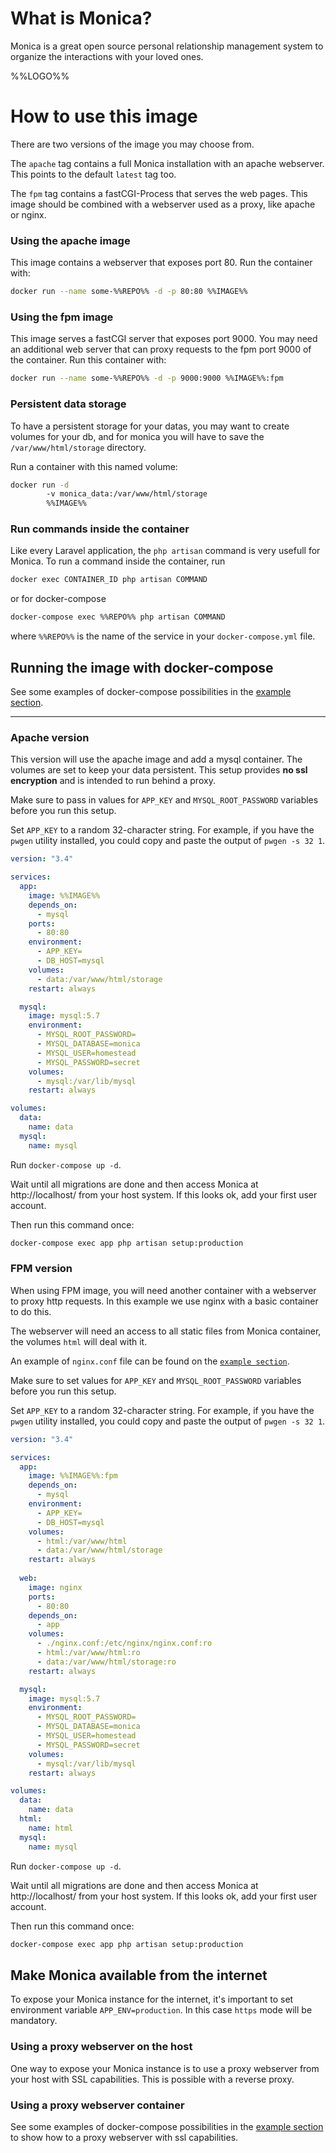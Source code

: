 # What is Monica?

Monica is a great open source personal relationship management system to organize the interactions with your loved ones.

%%LOGO%%

# How to use this image

There are two versions of the image you may choose from.

The `apache` tag contains a full Monica installation with an apache webserver. This points to the default `latest` tag too.

The `fpm` tag contains a fastCGI-Process that serves the web pages. This image should be combined with a webserver used as a proxy, like apache or nginx.

### Using the apache image

This image contains a webserver that exposes port 80. Run the container with:

```sh
docker run --name some-%%REPO%% -d -p 80:80 %%IMAGE%%
```

### Using the fpm image

This image serves a fastCGI server that exposes port 9000. You may need an additional web server that can proxy requests to the fpm port 9000 of the container. Run this container with:

```sh
docker run --name some-%%REPO%% -d -p 9000:9000 %%IMAGE%%:fpm
```

### Persistent data storage

To have a persistent storage for your datas, you may want to create volumes for your db, and for monica you will have to save the `/var/www/html/storage` directory.

Run a container with this named volume:

```sh
docker run -d 
        -v monica_data:/var/www/html/storage
        %%IMAGE%%
```

### Run commands inside the container

Like every Laravel application, the `php artisan` command is very usefull for Monica. To run a command inside the container, run

```sh
docker exec CONTAINER_ID php artisan COMMAND
```

or for docker-compose

```sh
docker-compose exec %%REPO%% php artisan COMMAND
```

where `%%REPO%%` is the name of the service in your `docker-compose.yml` file.

## Running the image with docker-compose

See some examples of docker-compose possibilities in the [example section](%%GITHUB-REPO%%/blob/master/.examples).

---

### Apache version

This version will use the apache image and add a mysql container. The volumes are set to keep your data persistent. This setup provides **no ssl encryption** and is intended to run behind a proxy.

Make sure to pass in values for `APP_KEY` and `MYSQL_ROOT_PASSWORD` variables before you run this setup.

Set `APP_KEY` to a random 32-character string. For example, if you have the `pwgen` utility installed, you could copy and paste the output of `pwgen -s 32 1`.

```yaml
version: "3.4"

services:
  app:
    image: %%IMAGE%%
    depends_on:
      - mysql
    ports:
      - 80:80
    environment:
      - APP_KEY=
      - DB_HOST=mysql
    volumes:
      - data:/var/www/html/storage
    restart: always

  mysql:
    image: mysql:5.7
    environment:
      - MYSQL_ROOT_PASSWORD=
      - MYSQL_DATABASE=monica
      - MYSQL_USER=homestead
      - MYSQL_PASSWORD=secret
    volumes:
      - mysql:/var/lib/mysql
    restart: always

volumes:
  data:
    name: data
  mysql:
    name: mysql
```

Run `docker-compose up -d`.

Wait until all migrations are done and then access Monica at http://localhost/ from your host system. If this looks ok, add your first user account.

Then run this command once:

```sh
docker-compose exec app php artisan setup:production
```

### FPM version

When using FPM image, you will need another container with a webserver to proxy http requests. In this example we use nginx with a basic container to do this.

The webserver will need an access to all static files from Monica container, the volumes `html` will deal with it.

An example of `nginx.conf` file can be found on the [`example section`](%%GITHUB-REPO%%/blob/master/.examples/supervisor/fpm/web/nginx.conf).

Make sure to set values for `APP_KEY` and `MYSQL_ROOT_PASSWORD` variables before you run this setup.

Set `APP_KEY` to a random 32-character string. For example, if you have the `pwgen` utility installed, you could copy and paste the output of `pwgen -s 32 1`.

```yaml
version: "3.4"

services:
  app:
    image: %%IMAGE%%:fpm
    depends_on:
      - mysql
    environment:
      - APP_KEY=
      - DB_HOST=mysql
    volumes:
      - html:/var/www/html
      - data:/var/www/html/storage
    restart: always
  
  web:
    image: nginx
    ports:
      - 80:80
    depends_on:
      - app
    volumes:
      - ./nginx.conf:/etc/nginx/nginx.conf:ro
      - html:/var/www/html:ro
      - data:/var/www/html/storage:ro
    restart: always

  mysql:
    image: mysql:5.7
    environment:
      - MYSQL_ROOT_PASSWORD=
      - MYSQL_DATABASE=monica
      - MYSQL_USER=homestead
      - MYSQL_PASSWORD=secret
    volumes:
      - mysql:/var/lib/mysql
    restart: always

volumes:
  data:
    name: data
  html:
    name: html
  mysql:
    name: mysql
```

Run `docker-compose up -d`.

Wait until all migrations are done and then access Monica at http://localhost/ from your host system. If this looks ok, add your first user account.

Then run this command once:

```sh
docker-compose exec app php artisan setup:production
```

## Make Monica available from the internet

To expose your Monica instance for the internet, it's important to set environment variable `APP_ENV=production`. In this case `https` mode will be mandatory.

### Using a proxy webserver on the host

One way to expose your Monica instance is to use a proxy webserver from your host with SSL capabilities. This is possible with a reverse proxy.

### Using a proxy webserver container

See some examples of docker-compose possibilities in the [example section](%%GITHUB-REPO%%/blob/master/.examples) to show how to a proxy webserver with ssl capabilities.
